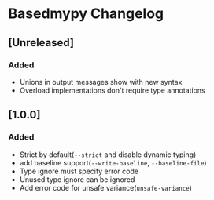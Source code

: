 # Basedmypy Changelog

## [Unreleased]
### Added
- Unions in output messages show with new syntax
- Overload implementations don't require type annotations

## [1.0.0]
### Added
- Strict by default(`--strict` and disable dynamic typing)
- add baseline support(`--write-baseline`, `--baseline-file`)
- Type ignore must specify error code
- Unused type ignore can be ignored
- Add error code for unsafe variance(`unsafe-variance`)
